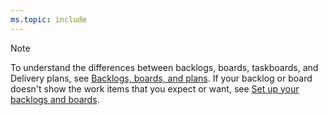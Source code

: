 ```yaml
---
ms.topic: include
---
```


> [!NOTE]
> To understand the differences between backlogs, boards, taskboards, and Delivery plans, see [Backlogs, boards, and plans](../backlogs/backlogs-boards-plans.md). If your backlog or board doesn't show the work items that you expect or want, see [Set up your backlogs and boards](../backlogs/set-up-your-backlog.md). 

